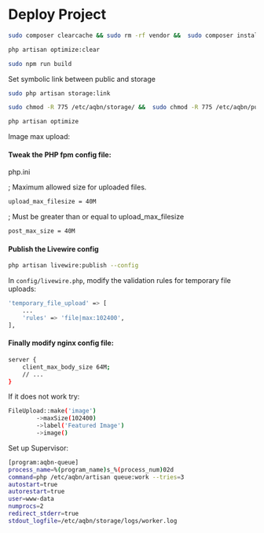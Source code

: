 # Deploy Project

```bash
sudo composer clearcache && sudo rm -rf vendor &&  sudo composer install --ignore-platform-reqs  &&  sudo composer upgrade && sudo composer install --optimize-autoloader --no-dev && composer dump-autoload -o
```

```bash
php artisan optimize:clear
```

```bash
sudo npm run build
```

Set symbolic link between public and storage
```bash
sudo php artisan storage:link
```

```bash
sudo chmod -R 775 /etc/aqbn/storage/ &&  sudo chmod -R 775 /etc/aqbn/public/ && sudo chmod -R 775 /etc/aqbn/bootstrap/cache && sudo chown -R www-data:www-data /etc/aqbn/public/ && sudo chown -R www-data:www-data /etc/aqbn/storage/ && sudo chown -R www-data:www-data /etc/aqbn
```

```bash
php artisan optimize
```

Image max upload:

#### Tweak the PHP fpm config file:

php.ini

; Maximum allowed size for uploaded files.
```bash
upload_max_filesize = 40M
```

; Must be greater than or equal to upload_max_filesize

```bash
post_max_size = 40M
```

#### Publish the Livewire config

```bash
php artisan livewire:publish --config
```

In ```config/livewire.php```, modify the validation rules for temporary file uploads:
```bash
'temporary_file_upload' => [
    ...
    'rules' => 'file|max:102400',
],
```

#### Finally modify nginx config file:

```bash
server {
    client_max_body_size 64M;
    // ...
}
```

If it does not work try:

```bash
FileUpload::make('image')
        ->maxSize(102400)
        ->label('Featured Image')
        ->image()
```


Set up Supervisor:

```bash
[program:aqbn-queue]
process_name=%(program_name)s_%(process_num)02d
command=php /etc/aqbn/artisan queue:work --tries=3
autostart=true
autorestart=true
user=www-data
numprocs=2
redirect_stderr=true
stdout_logfile=/etc/aqbn/storage/logs/worker.log
```
